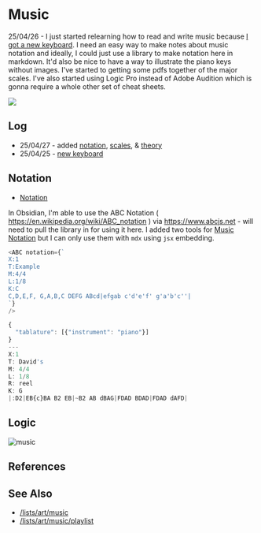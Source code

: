 # Music

25/04/26 - I just started relearning how to read and write music because [I got a new keyboard](/posts/arturia). I need an easy way to make notes about music notation and ideally, I could just use a library to make notation here in markdown. It'd also be nice to have a way to illustrate the piano keys without images. I've started to getting some pdfs together of the major scales. I've also started using Logic Pro instead of Adobe Audition which is gonna require a whole other set of cheat sheets.

![](/img/arturia.jpg)

## Log

- 25/04/27 - added [notation](abcjs), [scales](scales), & [theory](theory)
- 25/04/25 - [new keyboard](/posts/arturia)


## Notation

- [Notation](abcjs)

In Obsidian, I'm able to use the ABC Notation ( https://en.wikipedia.org/wiki/ABC_notation ) via https://www.abcjs.net - will need to pull the library in for using it here. I added two tools for [Music Notation](abcjs) but I can only use them with ```mdx``` using ```jsx``` embedding.

```js
<ABC notation={`
X:1
T:Example
M:4/4
L:1/8
K:C
C,D,E,F, G,A,B,C DEFG ABcd|efgab c'd'e'f' g'a'b'c''|
`} 
/>

```

```js
{
  "tablature": [{"instrument": "piano"}]
}
---
X:1
T: David's
M: 4/4
L: 1/8
R: reel
K: G
|:D2|EB{c}BA B2 EB|~B2 AB dBAG|FDAD BDAD|FDAD dAFD|
```

## Logic 
![music](/img/music.png)

## References

## See Also

- [/lists/art/music](/lists/art/music/)
- [/lists/art/music/playlist](/lists/art/music/playlist)
